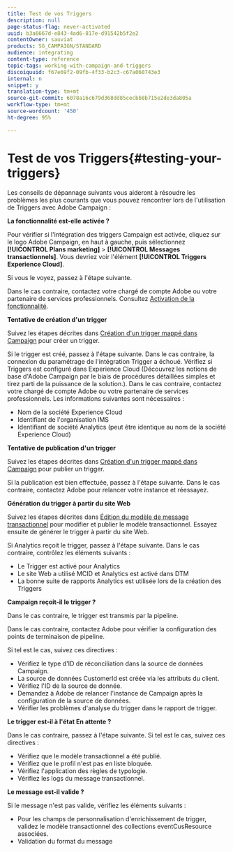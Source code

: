 ```yaml
---
title: Test de vos Triggers
description: null
page-status-flag: never-activated
uuid: b3a6667d-e843-4ad6-817e-d91542b5f2e2
contentOwner: sauviat
products: SG_CAMPAIGN/STANDARD
audience: integrating
content-type: reference
topic-tags: working-with-campaign-and-triggers
discoiquuid: f67e69f2-09fb-4f33-b2c3-c67a060743e3
internal: n
snippet: y
translation-type: tm+mt
source-git-commit: 6078a16c679d368dd85cecbb8b715e2de3da805a
workflow-type: tm+mt
source-wordcount: '450'
ht-degree: 95%

---
```



# Test de vos Triggers{#testing-your-triggers}

Les conseils de dépannage suivants vous aideront à résoudre les problèmes les plus courants que vous pouvez rencontrer lors de l&#39;utilisation de Triggers avec Adobe Campaign :

**La fonctionnalité est-elle activée ?**

Pour vérifier si l&#39;intégration des triggers Campaign est activée, cliquez sur le logo Adobe Campaign, en haut à gauche, puis sélectionnez **[!UICONTROL Plans marketing]** > **[!UICONTROL Messages transactionnels]**. Vous devriez voir l&#39;élément **[!UICONTROL Triggers Experience Cloud]**.

Si vous le voyez, passez à l&#39;étape suivante.

Dans le cas contraire, contactez votre chargé de compte Adobe ou votre partenaire de services professionnels. Consultez [Activation de la fonctionnalité](../../integrating/using/configuring-triggers-in-experience-cloud.md#activating-the-functionality).

**Tentative de création d&#39;un trigger**

Suivez les étapes décrites dans [Création d&#39;un trigger mappé dans Campaign](../../integrating/using/using-triggers-in-campaign.md#creating-a-mapped-trigger-in-campaign) pour créer un trigger.

Si le trigger est créé, passez à l&#39;étape suivante. Dans le cas contraire, la connexion du paramétrage de l&#39;intégration Trigger a échoué. Vérifiez si Triggers est configuré dans Experience Cloud (Découvrez les notions de base d&#39;Adobe Campaign par le biais de procédures détaillées simples et tirez parti de la puissance de la solution.). Dans le cas contraire, contactez votre chargé de compte Adobe ou votre partenaire de services professionnels. Les informations suivantes sont nécessaires :

* Nom de la société Experience Cloud
* Identifiant de l&#39;organisation IMS
* Identifiant de société Analytics (peut être identique au nom de la société Experience Cloud)

**Tentative de publication d&#39;un trigger**

Suivez les étapes décrites dans [Création d&#39;un trigger mappé dans Campaign](../../integrating/using/using-triggers-in-campaign.md#creating-a-mapped-trigger-in-campaign) pour publier un trigger.

Si la publication est bien effectuée, passez à l&#39;étape suivante. Dans le cas contraire, contactez Adobe pour relancer votre instance et réessayez.

**Génération du trigger à partir du site Web**

Suivez les étapes décrites dans [Édition du modèle de message transactionnel](../../integrating/using/using-triggers-in-campaign.md#editing-the-transactional-message-template) pour modifier et publier le modèle transactionnel. Essayez ensuite de générer le trigger à partir du site Web.

Si Analytics reçoit le trigger, passez à l&#39;étape suivante. Dans le cas contraire, contrôlez les éléments suivants :

* Le Trigger est activé pour Analytics
* Le site Web a utilisé MCID et Analytics est activé dans DTM
* La bonne suite de rapports Analytics est utilisée lors de la création des Triggers

**Campaign reçoit-il le trigger ?**

Dans le cas contraire, le trigger est transmis par la pipeline.

Dans le cas contraire, contactez Adobe pour vérifier la configuration des points de terminaison de pipeline.

Si tel est le cas, suivez ces directives :

* Vérifiez le type d&#39;ID de réconciliation dans la source de données Campaign.
* La source de données CustomerId est créée via les attributs du client.
* Vérifiez l&#39;ID de la source de donnée.
* Demandez à Adobe de relancer l&#39;instance de Campaign après la configuration de la source de données.
* Vérifier les problèmes d&#39;analyse du trigger dans le rapport de trigger.

**Le trigger est-il à l&#39;état En attente ?**

Dans le cas contraire, passez à l&#39;étape suivante. Si tel est le cas, suivez ces directives :

* Vérifiez que le modèle transactionnel a été publié.
* Vérifiez que le profil n&#39;est pas en liste bloquée.
* Vérifiez l&#39;application des règles de typologie.
* Vérifiez les logs du message transactionnel.

**Le message est-il valide ?**

Si le message n&#39;est pas valide, vérifiez les éléments suivants :

* Pour les champs de personnalisation d&#39;enrichissement de trigger, validez le modèle transactionnel des collections eventCusResource associées.
* Validation du format du message

